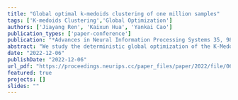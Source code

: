 ```yaml
---
title: "Global optimal k-medoids clustering of one million samples"
tags: ['K-medoids Clustering','Global Optimization']
authors: ['Jiayang Ren', 'Kaixun Hua', 'Yankai Cao']
publication_types: ['paper-conference']
publication: "*Advances in Neural Information Processing Systems 35, 982-994*"
abstract: "We study the deterministic global optimization of the K-Medoids clustering problem. This work proposes a branch and bound (BB) scheme, in which a tailored Lagrangian relaxation method proposed in the 1970s is used to provide a lower bound at each BB node. The lower bounding method already guarantees the maximum gap at the root node. A closed-form solution to the lower bound can be derived analytically without explicitly solving any optimization problems, and its computation can be easily parallelized. Moreover, with this lower bounding method, finite convergence to the global optimal solution can be guaranteed by branching only on the regions of medoids. We also present several tailored bound tightening techniques to reduce the search space and computational cost. Extensive computational studies on 28 machine learning datasets demonstrate that our algorithm can provide a provable global optimal solution with an optimality gap of 0.1% within 4 hours on datasets with up to one million samples. Besides, our algorithm can obtain better or equal objective values than the heuristic method. A theoretical proof of global convergence for our algorithm is also presented."
date: "2022-12-06"
publishDate: "2022-12-06"
url_pdf: "https://proceedings.neurips.cc/paper_files/paper/2022/file/06abed94583030dd50abe6767bd643b1-Paper-Conference.pdf"
featured: true
projects: []
slides: ""
---
```

